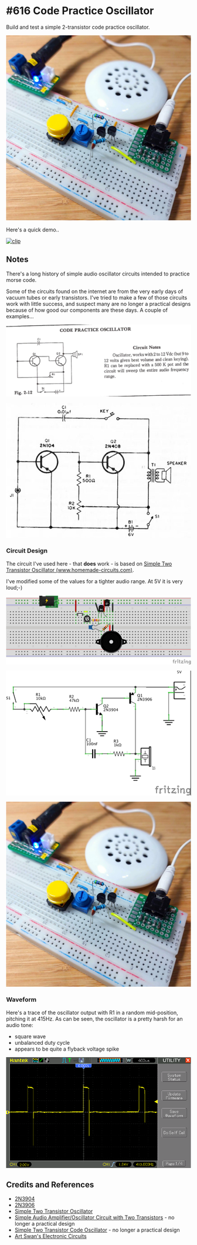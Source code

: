 # #616 Code Practice Oscillator

Build and test a simple 2-transistor code practice oscillator.

![Build](./assets/CodePracticeOscillator_build.jpg?raw=true)

Here's a quick demo..

[![clip](https://img.youtube.com/vi/g_LP7cubLg8/0.jpg)](https://www.youtube.com/watch?v=g_LP7cubLg8)

## Notes

There's a long history of simple audio oscillator circuits intended to practice morse code.

Some of the circuits found on the internet are from the very early days of vacuum tubes or early transistors.
I've tried to make a few of those circuits work with little success,
and suspect many are no longer a practical designs because of how good our components are these days.
A couple of examples...

[![codeosc1](./assets/codeosc1.jpg)](http://www.angelfire.com/art2/artswan/codeosc1.jpg)

[![simple-audio-amplifier-circuit-with-two-transistors](./assets/simple-audio-amplifier-circuit-with-two-transistors.jpg)](https://circuitszone.com/simple-audio-amplifier-oscilator-circuit-with-two-transistors/)

### Circuit Design

The circuit I've used here - that **does** work - is based on
[Simple Two Transistor Oscillator (www.homemade-circuits.com)](https://www.homemade-circuits.com/how-to-build-simple-transistor-circuits/).

I've modified some of the values for a tighter audio range.
At 5V it is very loud;-)

![bb](./assets/CodePracticeOscillator_bb.jpg?raw=true)

![schematic](./assets/CodePracticeOscillator_schematic.jpg?raw=true)

![bb_build](./assets/CodePracticeOscillator_build.jpg?raw=true)

### Waveform

Here's a trace of the oscillator output with R1 in a random mid-position, pitching it at 415Hz.
As can be seen, the oscillator is a pretty harsh for an audio tone:

* square wave
* unbalanced duty cycle
* appears to be quite a flyback voltage spike

![scope](./assets/scope.gif?raw=true)

## Credits and References

* [2N3904](http://parts.io/detail/5427230/2N3904)
* [2N3906](http://parts.io/detail/5427230/2N3904)
* [Simple Two Transistor Oscillator](https://www.homemade-circuits.com/how-to-build-simple-transistor-circuits/)
* [Simple Audio Amplifier/Oscillator Circuit with Two Transistors](https://circuitszone.com/simple-audio-amplifier-oscilator-circuit-with-two-transistors/) - no longer a practical design
* [Simple Two Transistor Code Oscillator](http://www.angelfire.com/art2/artswan/codeosc1.jpg) - no longer a practical design
* [Art Swan's Electronic Circuits](https://www.angelfire.com/art2/artswan/)
